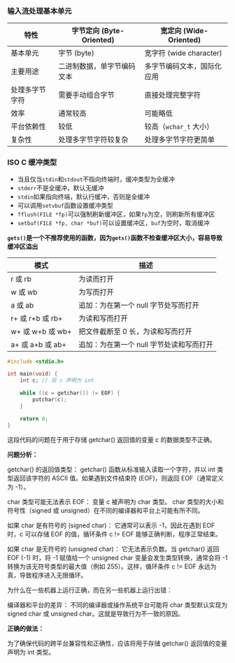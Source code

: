 ### 输入流处理基本单元
| 特性        | 字节定向 (Byte-Oriented) | 宽定向 (Wide-Oriented)     |
|-------------|-----------------------|--------------------------|
| 基本单元    | 字节 (byte)             | 宽字符 (wide character)    |
| 主要用途    | 二进制数据，单字节编码文本 | 多字节编码文本，国际化应用 |
| 处理多字节字符 | 需要手动组合字节         | 直接处理完整字符         |
| 效率        | 通常较高                | 可能略低                 |
| 平台依赖性   | 较低                   | 较高（`wchar_t` 大小）     |
| 复杂性      | 处理多字节字符较复杂    | 处理多字节字符更简单     |



### ISO C 缓冲类型
+ 当且仅当`stdin`和`stdout`不指向终端时，缓冲类型为全缓冲
+ `stderr`不是全缓冲，默认无缓冲
+ `stdin`如果指向终端，默认行缓冲，否则是全缓冲
+ 可以调用`setvbuf`函数设置缓冲类型
+ `fflush(FILE *fp)`可以强制刷新缓冲区，如果`fp`为空，则刷新所有缓冲区
+ `setbuf(FILE *fp, char *buf)`可以设置缓冲区，`buf`为空时，取消缓冲


**`gets()`是一个不推荐使用的函数，因为`gets()`函数不检查缓冲区大小，容易导致缓冲区溢出**



| 模式 | 描述 |
| ---- | ---- |
| r 或 rb | 为读而打开 |
| w 或 wb | 为写而打开 |
| a 或 ab | 追加：为在第一个 null 字节处写而打开 |
| r+ 或 r+b 或 rb+ | 为读和写而打开 |
| w+ 或 w+b 或 wb+ | 把文件截断至 0 长，为读和写而打开 |
| a+ 或 a+b 或 ab+ | 追加：为在第一个 null 字节处读和写而打开 |
    
```c
#include <stdio.h>

int main(void) {
    int c; // 将 c 声明为 int

    while ((c = getchar()) != EOF) {
        putchar(c);
    }

    return 0;
}
```
这段代码的问题在于用于存储 getchar() 返回值的变量 c 的数据类型不正确。

**问题分析：**

getchar() 的返回值类型： getchar() 函数从标准输入读取一个字符，并以 int 类型返回该字符的 ASCII 值。如果遇到文件结束符 (EOF)，则返回 EOF（通常定义为 -1）。

char 类型可能无法表示 EOF： 变量 c 被声明为 char 类型。 char 类型的大小和符号性（signed 或 unsigned）在不同的编译器和平台上可能有所不同。

如果 char 是有符号的 (signed char)： 它通常可以表示 -1，因此在遇到 EOF 时，c 可以存储 EOF 的值，循环条件 c != EOF 能够正确判断，程序正常结束。

如果 char 是无符号的 (unsigned char)： 它无法表示负数。当 getchar() 返回 EOF (-1) 时，将 -1 赋值给一个 unsigned char 变量会发生类型转换，通常会将 -1 转换为该无符号类型的最大值（例如 255）。这样，循环条件 c != EOF 永远为真，导致程序进入无限循环。

为什么在一些机器上运行正确，而在另一些机器上运行出错：

编译器和平台的差异： 不同的编译器或操作系统平台可能将 char 类型默认实现为 signed char 或 unsigned char。这就是导致行为不一致的原因。

**正确的做法：**

为了确保代码的跨平台兼容性和正确性，应该将用于存储 getchar() 返回值的变量声明为 int 类型。